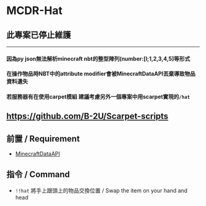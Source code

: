 # MCDR-Hat

## 此專案已停止維護 
--------------  
#### 因為py json無法解析minecraft nbt的整型陣列(number:[I;1,2,3,4,5]等形式  
#### 在操作物品時NBT中的attribute modifier會被MinecraftDataAPI丟棄導致物品資料遺失
#### 若服務器有在使用carpet模組 建議考慮另外一個專案中用scarpet實現的`/hat`
https://github.com/B-2U/Scarpet-scripts
---------------------
## 前置 / Requirement
- [MinecraftDataAPI](https://github.com/MCDReforged/MinecraftDataAPI)
## 指令 / Command
- `!!hat` 將手上跟頭上的物品交換位置 / Swap the item on your hand and head
